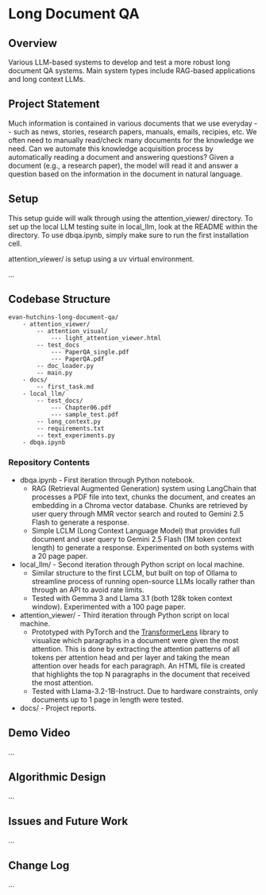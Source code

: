 # Long Document QA
## Overview
Various LLM-based systems to develop and test a more robust long document QA systems. Main system types include RAG-based applications and long context LLMs. 

## Project Statement
Much information is contained in various documents that we use everyday -- such as news, stories, research papers, manuals, emails, recipies, etc. We often need to manually read/check many documents for the knowledge we need. Can we automate this knowledge acquisition process by automatically reading a document and answering questions? Given a document (e.g., a research paper), the model will read it and answer a question based on the information in the document in natural language.

## Setup
This setup guide will walk through using the attention_viewer/ directory. To set up the local LLM testing suite in local_llm, look at the README within the directory. To use dbqa.ipynb, simply make sure to run the first installation cell.  
  
attention_viewer/ is setup using a uv virtual environment.  

...

## Codebase Structure
```
evan-hutchins-long-document-qa/
    - attention_viewer/
        -- attention_visual/
            --- light_attention_viewer.html
        -- test_docs
            --- PaperQA_single.pdf
            --- PaperQA.pdf
        -- doc_loader.py
        -- main.py
    - docs/
        -- first_task.md
    - local_llm/
        -- test_docs/
            --- Chapter06.pdf
            --- sample_test.pdf
        -- long_context.py
        -- requirements.txt
        -- text_experiments.py
    - dbqa.ipynb
```

### Repository Contents
- dbqa.ipynb - First iteration through Python notebook. 
    - RAG (Retrieval Augmented Generation) system using LangChain that processes a PDF file into text, chunks the document, and creates an embedding in a Chroma vector database. Chunks are retrieved by user query through MMR vector search and routed to Gemini 2.5 Flash to generate a response.
    - Simple LCLM (Long Context Language Model) that provides full document and user query to Gemini 2.5 Flash (1M token context length) to generate a response. Experimented on both systems with a 20 page paper.
- local_llm/ - Second iteration through Python script on local machine.
    - Similar structure to the first LCLM, but built on top of Ollama to streamline process of running open-source LLMs locally rather than through an API to avoid rate limits. 
    - Tested with Gemma 3 and Llama 3.1 (both 128k token context window). Experimented with a 100 page paper.  
- attention_viewer/ - Third iteration through Python script on local machine.
    - Prototyped with PyTorch and the [TransformerLens](https://github.com/TransformerLensOrg/TransformerLens) library to visualize which paragraphs in a document were given the most attention. This is done by extracting the attention patterns of all tokens per attention head and per layer and taking the mean attention over heads for each paragraph. An HTML file is created that highlights the top N paragraphs in the document that received the most attention.
    - Tested with Llama-3.2-1B-Instruct. Due to hardware constraints, only documents up to 1 page in length were tested.
- docs/ - Project reports.

## Demo Video
...

## Algorithmic Design
...

## Issues and Future Work
...

## Change Log
...


